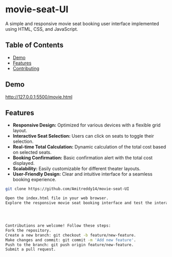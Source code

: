# movie-seat-UI

A simple and responsive movie seat booking user interface implemented using HTML, CSS, and JavaScript.

## Table of Contents

- [Demo](#demo)
- [Features](#features)
- [Contributing](#contributing)


## Demo

http://127.0.0.1:5500/movie.html

## Features

- **Responsive Design:** Optimized for various devices with a flexible grid layout.
- **Interactive Seat Selection:** Users can click on seats to toggle their selection.
- **Real-time Total Calculation:** Dynamic calculation of the total cost based on selected seats.
- **Booking Confirmation:** Basic confirmation alert with the total cost displayed.
- **Scalability:** Easily customizable for different theater layouts.
- **User-Friendly Design:** Clear and intuitive interface for a seamless booking experience.



```bash
git clone https://github.com/Amitreddy14/movie-seat-UI

Open the index.html file in your web browser.
Explore the responsive movie seat booking interface and test the interactive features.




Contributions are welcome! Follow these steps:
Fork the repository.
Create a new branch: git checkout -b feature/new-feature.
Make changes and commit: git commit -m 'Add new feature'.
Push to the branch: git push origin feature/new-feature.
Submit a pull request.

